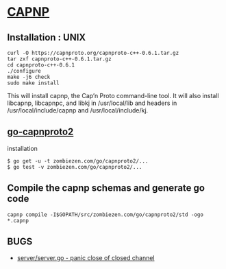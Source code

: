 # [CAPNP](https://capnproto.org)

## Installation : UNIX

    curl -O https://capnproto.org/capnproto-c++-0.6.1.tar.gz
    tar zxf capnproto-c++-0.6.1.tar.gz
    cd capnproto-c++-0.6.1
    ./configure
    make -j6 check
    sudo make install
    
This will install capnp, the Cap’n Proto command-line tool. It will also install libcapnp, libcapnpc, and libkj in 
/usr/local/lib and headers in /usr/local/include/capnp and /usr/local/include/kj.

## [go-capnproto2](https://github.com/capnproto/go-capnproto2)

installation

    $ go get -u -t zombiezen.com/go/capnproto2/...
    $ go test -v zombiezen.com/go/capnproto2/...
    
## Compile the capnp schemas and generate go code

    capnp compile -I$GOPATH/src/zombiezen.com/go/capnproto2/std -ogo *.capnp 
    
## BUGS
- [server/server.go - panic close of closed channel](https://github.com/capnproto/go-capnproto2/issues/101)
